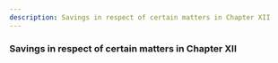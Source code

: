 ```yaml
---
description: Savings in respect of certain matters in Chapter XII
---
```


### Savings in respect of certain matters in Chapter XII

